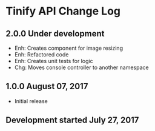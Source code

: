 Tinify API Change Log
=====================

2.0.0 Under development
-----------------------
* Enh: Creates component for image resizing
* Enh: Refactored code
* Enh: Creates unit tests for logic
* Chg: Moves console controller to another namespace

1.0.0 August 07, 2017
---------------------
* Initial release

Development started July 27, 2017
--------------------------------- 

